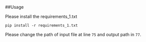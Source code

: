 ##Usage

Please install the requirements_1.txt

```
pip install -r requirements_1.txt
```

Please change the path of input file at line `75`  and output path in `77`.
